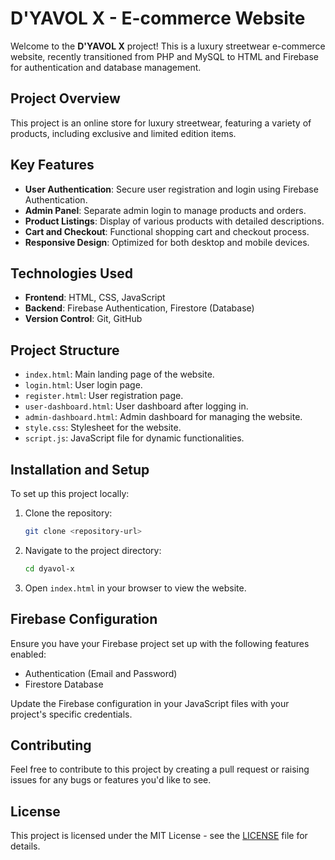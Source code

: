 # D'YAVOL X - E-commerce Website

Welcome to the **D'YAVOL X** project! This is a luxury streetwear e-commerce website, recently transitioned from PHP and MySQL to HTML and Firebase for authentication and database management.

## Project Overview

This project is an online store for luxury streetwear, featuring a variety of products, including exclusive and limited edition items.

## Key Features

- **User Authentication**: Secure user registration and login using Firebase Authentication.
- **Admin Panel**: Separate admin login to manage products and orders.
- **Product Listings**: Display of various products with detailed descriptions.
- **Cart and Checkout**: Functional shopping cart and checkout process.
- **Responsive Design**: Optimized for both desktop and mobile devices.

## Technologies Used

- **Frontend**: HTML, CSS, JavaScript
- **Backend**: Firebase Authentication, Firestore (Database)
- **Version Control**: Git, GitHub

## Project Structure

- `index.html`: Main landing page of the website.
- `login.html`: User login page.
- `register.html`: User registration page.
- `user-dashboard.html`: User dashboard after logging in.
- `admin-dashboard.html`: Admin dashboard for managing the website.
- `style.css`: Stylesheet for the website.
- `script.js`: JavaScript file for dynamic functionalities.

## Installation and Setup

To set up this project locally:

1. Clone the repository:
   ```bash
   git clone <repository-url>
   ```
2. Navigate to the project directory:
   ```bash
   cd dyavol-x
   ```
3. Open `index.html` in your browser to view the website.

## Firebase Configuration

Ensure you have your Firebase project set up with the following features enabled:
- Authentication (Email and Password)
- Firestore Database

Update the Firebase configuration in your JavaScript files with your project's specific credentials.

## Contributing

Feel free to contribute to this project by creating a pull request or raising issues for any bugs or features you'd like to see.

## License

This project is licensed under the MIT License - see the [LICENSE](LICENSE) file for details.
